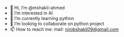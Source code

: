 - 👋 Hi, I’m @mshakil-ahmed
- 👀 I’m interested in AI
- 🌱 I’m currently learning python
- 💞️ I’m looking to collaborate on python project
- 📫 How to reach me: mail:  nirobshakil09@gmail.com

<!---
mshakil-ahmed/mshakil-ahmed is a ✨ special ✨ repository because its `README.md` (this file) appears on your GitHub profile.
You can click the Preview link to take a look at your changes.
--->
